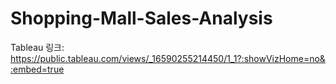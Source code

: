 # Shopping-Mall-Sales-Analysis

Tableau 링크: https://public.tableau.com/views/_16590255214450/1_1?:showVizHome=no&:embed=true
